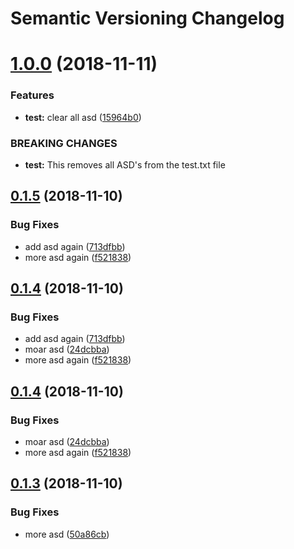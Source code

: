 # Semantic Versioning Changelog

# [1.0.0](https://github.com/MattHodge/semantic-release-test/compare/v0.1.5...v1.0.0) (2018-11-11)


### Features

* **test:** clear all asd ([15964b0](https://github.com/MattHodge/semantic-release-test/commit/15964b0))


### BREAKING CHANGES

* **test:** This removes all ASD's from the test.txt file

## [0.1.5](https://github.com/MattHodge/semantic-release-test/compare/v0.1.4...v0.1.5) (2018-11-10)


### Bug Fixes

* add asd again ([713dfbb](https://github.com/MattHodge/semantic-release-test/commit/713dfbb))
* more asd again ([f521838](https://github.com/MattHodge/semantic-release-test/commit/f521838))

## [0.1.4](https://github.com/MattHodge/semantic-release-test/compare/v0.1.3...v0.1.4) (2018-11-10)


### Bug Fixes

* add asd again ([713dfbb](https://github.com/MattHodge/semantic-release-test/commit/713dfbb))
* moar asd ([24dcbba](https://github.com/MattHodge/semantic-release-test/commit/24dcbba))
* more asd again ([f521838](https://github.com/MattHodge/semantic-release-test/commit/f521838))

## [0.1.4](https://github.com/MattHodge/semantic-release-test/compare/v0.1.3...v0.1.4) (2018-11-10)

### Bug Fixes

* moar asd ([24dcbba](https://github.com/MattHodge/semantic-release-test/commit/24dcbba))
* more asd again ([f521838](https://github.com/MattHodge/semantic-release-test/commit/f521838))

## [0.1.3](https://github.com/MattHodge/semantic-release-test/compare/v0.1.2...v0.1.3) (2018-11-10)

### Bug Fixes

* more asd ([50a86cb](https://github.com/MattHodge/semantic-release-test/commit/50a86cb))
